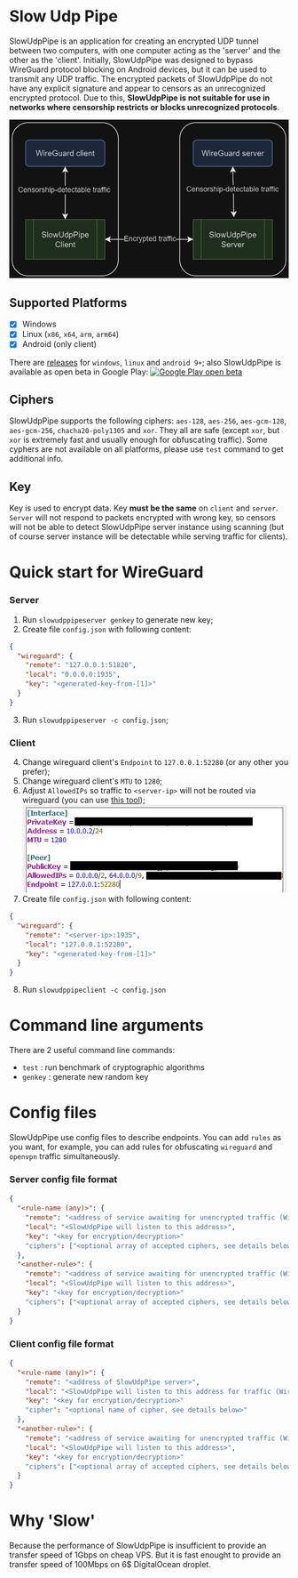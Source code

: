 # Slow Udp Pipe
SlowUdpPipe is an application for creating an encrypted UDP tunnel between two computers, with one computer acting as the 'server' and the other as the 'client'. Initially, SlowUdpPipe was designed to bypass WireGuard protocol blocking on Android devices, but it can be used to transmit any UDP traffic. The encrypted packets of SlowUdpPipe do not have any explicit signature and appear to censors as an unrecognized encrypted protocol. Due to this, **SlowUdpPipe is not suitable for use in networks where censorship restricts or blocks unrecognized protocols**.


![flowchart](github/traffic-flow.png)

## Supported Platforms
 - [x] Windows
 - [x] Linux (`x86`, `x64`, `arm`, `arm64`)
 - [x] Android (only client)

There are [releases](https://github.com/casualshammy/slow-udp-pipe/releases) for `windows`, `linux` and `android 9+`; also SlowUdpPipe is available as open beta in Google Play:
<a href="https://play.google.com/store/apps/details?id=com.axiolab.slowudppipe">
  <img alt="Google Play open beta" width="200px" src="https://play.google.com/intl/en_us/badges/static/images/badges/en_badge_web_generic.png" />
</a>

## Ciphers
SlowUdpPipe supports the following ciphers: `aes-128`, `aes-256`, `aes-gcm-128`, `aes-gcm-256`, `chacha20-poly1305` and `xor`. They all are safe (except `xor`, but `xor` is extremely fast and usually enough for obfuscating traffic). Some cyphers are not available on all platforms, please use `test` command to get additional info. 
## Key
Key is used to encrypt data. Key **must be the same** on `client` and `server`. `Server` will not respond to packets encrypted with wrong key, so censors will not be able to detect SlowUdpPipe server instance using scanning (but of course server instance will be detectable while serving traffic for clients).

# Quick start for WireGuard
### Server
1. Run `slowudppipeserver genkey` to generate new key;
2. Create file `config.json` with following content:
```json
{
  "wireguard": {
    "remote": "127.0.0.1:51820",
    "local": "0.0.0.0:1935",
    "key": "<generated-key-from-[1]>"
  }
}
```
3. Run `slowudppipeserver -c config.json`;
### Client
4. Change wireguard client's `Endpoint` to `127.0.0.1:52280` (or any other you prefer);
5. Change wireguard client's `MTU` to `1280`;
6. Adjust `AllowedIPs` so traffic to `<server-ip>` will not be routed via wireguard (you can use [this tool](https://www.procustodibus.com/blog/2021/03/wireguard-allowedips-calculator/)); 
![flowchart](github/wireguard-client-options-adjust.png)
7. Create file `config.json` with following content:
```json
{
  "wireguard": {
    "remote": "<server-ip>:1935",
    "local": "127.0.0.1:52280",
    "key": "<generated-key-from-[1]>"
  }
}
```
8. Run `slowudppipeclient -c config.json`

# Command line arguments
There are 2 useful command line commands:
  - `test` : run benchmark of cryptographic algorithms
  - `genkey` : generate new random key
# Config files
SlowUdpPipe use config files to describe endpoints. You can add `rules` as you want, for example, you can add rules for obfuscating `wireguard` and `openvpn` traffic simultaneously.
### Server config file format
```json
{
  "<rule-name (any)>": {
    "remote": "<address of service awaiting for unencrypted traffic (WireGuard, OpenVPN, etc)>",
    "local": "<SlowUdpPipe will listen to this address>",
    "key": "<key for encryption/decryption>"
    "ciphers": ["<optional array of accepted ciphers, see details below>"]
  },
  "<another-rule>": {
    "remote": "<address of service awaiting for unencrypted traffic (WireGuard, OpenVPN, etc)>",
    "local": "<SlowUdpPipe will listen to this address>",
    "key": "<key for encryption/decryption>"
    "ciphers": ["<optional array of accepted ciphers, see details below>"]
  }
}
```
### Client config file format
```json
{
  "<rule-name (any)>": {
    "remote": "<address of SlowUdpPipe server>",
    "local": "<SlowUdpPipe will listen to this address for traffic (WireGuard, OpenVPN, etc)>",
    "key": "<key for encryption/decryption>"
    "cipher": "<optional name of cipher, see details below>"
  },
  "<another-rule>": {
    "remote": "<address of service awaiting for unencrypted traffic (WireGuard, OpenVPN, etc)>",
    "local": "<SlowUdpPipe will listen to this address>",
    "key": "<key for encryption/decryption>"
    "ciphers": ["<optional array of accepted ciphers, see details below>"]
  }
}
```

# Why 'Slow'
Because the performance of SlowUdpPipe is insufficient to provide an transfer speed of 1Gbps on cheap VPS. But it is fast enought to provide an transfer speed of 100Mbps on 6$ DigitalOcean droplet.
